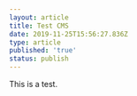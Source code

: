 ```yaml
---
layout: article
title: Test CMS
date: 2019-11-25T15:56:27.836Z
type: article
published: 'true'
status: publish
---
```

This is a test.

